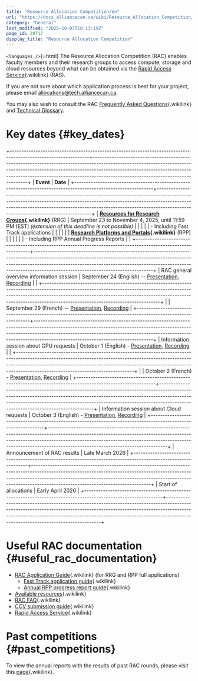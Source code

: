 ```yaml
---
title: "Resource Allocation Competition/en"
url: "https://docs.alliancecan.ca/wiki/Resource_Allocation_Competition/en"
category: "General"
last_modified: "2025-10-07T18:13:19Z"
page_id: 29717
display_title: "Resource Allocation Competition"
---
```


`<languages />`{=html} The Resource Allocation Competition (RAC) enables faculty members and their research groups to access compute, storage and cloud resources beyond what can be obtained via the [Rapid Access Service](https://docs.alliancecan.ca/Rapid_Access_Service "Rapid Access Service"){.wikilink} (RAS).

If you are not sure about which application process is best for your project, please email <allocations@tech.alliancecan.ca>.

You may also wish to consult the RAC [Frequently Asked Questions](https://docs.alliancecan.ca/RAC_FAQ "Frequently Asked Questions"){.wikilink} and [Technical Glossary](https://docs.computecanada.ca/wiki/Technical_glossary_for_the_resource_allocation_competitions).

# Key dates {#key_dates}

+---------------------------------------------------------------------------------------------------------------+--------------------------------------------------------------------------------------------------------------------------------------------------------------------------------------------------------------------------------------------------------------------------------------------+
| **Event**                                                                                                     | **Date**                                                                                                                                                                                                                                                                                   |
+---------------------------------------------------------------------------------------------------------------+--------------------------------------------------------------------------------------------------------------------------------------------------------------------------------------------------------------------------------------------------------------------------------------------+
| **[Resources for Research Groups](https://docs.alliancecan.ca/RAC_application_guide "Resources for Research Groups"){.wikilink}** (RRG)   | September 23 to November 4, 2025, until 11:59 PM (EST) *(extension of this deadline is not possible)*                                                                                                                                                                                      |
|                                                                                                               |                                                                                                                                                                                                                                                                                            |
| - Including Fast Track applications                                                                           |                                                                                                                                                                                                                                                                                            |
|                                                                                                               |                                                                                                                                                                                                                                                                                            |
| **[Research Platforms and Portals](https://docs.alliancecan.ca/RAC_application_guide "Research Platforms and Portals"){.wikilink}** (RPP) |                                                                                                                                                                                                                                                                                            |
|                                                                                                               |                                                                                                                                                                                                                                                                                            |
| - Including RPP Annual Progress Reports                                                                       |                                                                                                                                                                                                                                                                                            |
+---------------------------------------------------------------------------------------------------------------+--------------------------------------------------------------------------------------------------------------------------------------------------------------------------------------------------------------------------------------------------------------------------------------------+
| RAC general overview information session                                                                      | September 24 (English) -- [Presentation](https://docs.google.com/presentation/d/1DNKC_jDaMQnGyC8oI0kXH_WyTia6xvZ8DkSofRuKlfo/edit?usp=drive_link), [Recording](https://drive.google.com/file/d/1Rcaw0wXyycnoTnOd9i6Dqzv7Bjyln9fB/view?usp=drive_link)                                      |
|                                                                                                               +--------------------------------------------------------------------------------------------------------------------------------------------------------------------------------------------------------------------------------------------------------------------------------------------+
|                                                                                                               | September 29 (French) -- [Presentation](https://docs.google.com/presentation/d/1xs5yEf5FunOa4omgb5NyCVxEwHlY72unzXJUYm0zM28/edit?usp=drive_link), [Recording](https://drive.google.com/file/d/1dFFUcQgt6nrjhYhsTXdMUc6zqXcG5-cI/view?usp=drive_link)                                       |
+---------------------------------------------------------------------------------------------------------------+--------------------------------------------------------------------------------------------------------------------------------------------------------------------------------------------------------------------------------------------------------------------------------------------+
| Information session about GPU requests                                                                        | October 1 (English) - [Presentation](https://docs.google.com/presentation/d/151nG5ReL8tKQu--wumJ9235uy8tgDhjMoq0i3baWtjU/edit?slide=id.g27bcdee3b37_0_318#slide=id.g27bcdee3b37_0_318), [Recording](https://drive.google.com/file/d/1kPLQyHO30cFHDhZh6n80XGiLo9TqaxCJ/view?usp=drive_link) |
|                                                                                                               +--------------------------------------------------------------------------------------------------------------------------------------------------------------------------------------------------------------------------------------------------------------------------------------------+
|                                                                                                               | October 2 (French) - [Presentation](https://docs.google.com/presentation/d/1ba_08Hy40A9yTAYROnEOACc5vRHBSUyA6fv-KxNrq40/edit?slide=id.g302e07458c2_1_0#slide=id.g302e07458c2_1_0), [Recording](https://drive.google.com/file/d/1H8GocKaPQ0KSSxCCZR3jtIRXX8zt6KPq/view?usp=drive_link)      |
+---------------------------------------------------------------------------------------------------------------+--------------------------------------------------------------------------------------------------------------------------------------------------------------------------------------------------------------------------------------------------------------------------------------------+
| Information session about Cloud requests                                                                      | October 3 (English) - [Presentation](https://docs.google.com/presentation/d/1QDc5SSjnjVWDPL_2g4Zlw3CQQWqtp0iO9JO6imMsr50/edit?slide=id.g11edde04bc5_0_0#slide=id.g11edde04bc5_0_0), [Recording](https://drive.google.com/file/d/19VUw5j-HeyNSkljyruKJFE2tKASMMQeR/view?usp=sharing)        |
+---------------------------------------------------------------------------------------------------------------+--------------------------------------------------------------------------------------------------------------------------------------------------------------------------------------------------------------------------------------------------------------------------------------------+
| Announcement of RAC results                                                                                   | Late March 2026                                                                                                                                                                                                                                                                            |
+---------------------------------------------------------------------------------------------------------------+--------------------------------------------------------------------------------------------------------------------------------------------------------------------------------------------------------------------------------------------------------------------------------------------+
| Start of allocations                                                                                          | Early April 2026                                                                                                                                                                                                                                                                           |
+---------------------------------------------------------------------------------------------------------------+--------------------------------------------------------------------------------------------------------------------------------------------------------------------------------------------------------------------------------------------------------------------------------------------+

# Useful RAC documentation {#useful_rac_documentation}

- [RAC Application Guide](https://docs.alliancecan.ca/RAC_application_guide "RAC Application Guide"){.wikilink} (for RRG and RPP full applications)
  - [Fast Track application guide](https://docs.alliancecan.ca/RAC_Fast_Track_Application_Guide "Fast Track application guide"){.wikilink}
  - [Annual RPP progress report guide](https://docs.alliancecan.ca/RPP_Annual_Progress_Report_Guidelines "Annual RPP progress report guide"){.wikilink}
- [Available resources](https://docs.alliancecan.ca/RAC_available_resources "Available resources"){.wikilink}
- [RAC FAQ](https://docs.alliancecan.ca/RAC_FAQ "RAC FAQ"){.wikilink}
- [CCV submission guide](https://docs.alliancecan.ca/Alliance_CCV_submission_guide "CCV submission guide"){.wikilink}
- [Rapid Access Service](https://docs.alliancecan.ca/Rapid_Access_Service "Rapid Access Service"){.wikilink}

# Past competitions {#past_competitions}

To view the annual reports with the results of past RAC rounds, please visit this [page](https://docs.alliancecan.ca/RAC_Annual_Reports "page"){.wikilink}.
